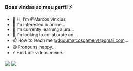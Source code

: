 ### Boas vindas ao meu perfil ⚡

- 👋 Hi, I’m @Marcos vinicius
- 👀 I’m interested in anime...
- 🌱 I’m currently learning alura...
- 💞️ I’m looking to collaborate on ...
- 📫 How to reach me @dudumarcosgameryt@gmail.com...
- 😄 Pronouns: happy...
- ⚡ Fun fact: videos meme...


![](https://media.tenor.com/Rgzw5DNL7eMAAAAj/jin-woo.gif)
![](https://media.tenor.com/yuuYrhZj0dQAAAAM/solo-leveling-statue-of-god.gif)
